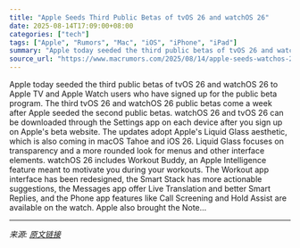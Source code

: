 ```yaml
---
title: "Apple Seeds Third Public Betas of tvOS 26 and watchOS 26"
date: 2025-08-14T17:09:00+08:00
categories: ["tech"]
tags: ["Apple", "Rumors", "Mac", "iOS", "iPhone", "iPad"]
summary: "Apple today seeded the third public betas of tvOS 26 and watchOS 26 to Apple TV and Apple Watch users who have signed up for the public beta program. The third tvOS 26 and &zwnj;watchOS 26&zwnj; publi"
source_url: "https://www.macrumors.com/2025/08/14/apple-seeds-watchos-26-public-beta-3/"
---
```


Apple today seeded the third public betas of tvOS 26 and watchOS 26 to Apple TV and Apple Watch users who have signed up for the public beta program. The third tvOS 26 and &zwnj;watchOS 26&zwnj; public betas come a week after Apple seeded the second public betas. &zwnj;watchOS 26&zwnj; and tvOS 26 can be downloaded through the Settings app on each device after you sign up on Apple's beta website. The updates adopt Apple's Liquid Glass aesthetic, which is also coming in macOS Tahoe and iOS 26. Liquid Glass focuses on transparency and a more rounded look for menus and other interface elements. &zwnj;watchOS 26&zwnj; includes Workout Buddy, an Apple Intelligence feature meant to motivate you during your workouts. The Workout app interface has been redesigned, the Smart Stack has more actionable suggestions, the Messages app offer Live Translation and better Smart Replies, and the Phone app features like Call Screening and Hold Assist are available on the watch. Apple also brought the Note...

---

*来源: [原文链接](https://www.macrumors.com/2025/08/14/apple-seeds-watchos-26-public-beta-3/)*
